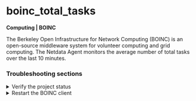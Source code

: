 # boinc_total_tasks

**Computing | BOINC**

The Berkeley Open Infrastructure for Network Computing (BOINC) is an open-source middleware system
for volunteer computing and grid computing. The Netdata Agent monitors the average number of total
tasks over the last 10 minutes.

### Troubleshooting sections

<details>

<summary>Verify the project status</summary>

Verify that the projects you contribute are not suspended. Check if the project has queued tasks to
be done (https://boinc.berkeley.edu/projects.php)

</details>

<details>

<summary>Restart the BOINC client</summary>

1. In most of the linux distros

    ```
    root@netdata # /etc/init.d/boinc-client restart
    ```

</details>
